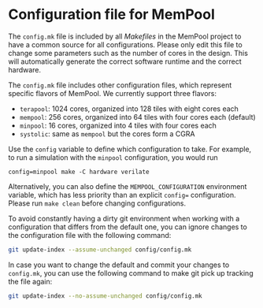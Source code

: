 # Configuration file for MemPool

The `config.mk` file is included by all *Makefiles* in the MemPool project to have
a common source for all configurations. Please only edit this file to change some
parameters such as the number of cores in the design. This will automatically
generate the correct software runtime and the correct hardware.

The `config.mk` file includes other configuration files, which represent specific
flavors of MemPool. We currently support three flavors:
- `terapool`: 1024 cores, organized into 128 tiles with eight cores each
- `mempool`: 256 cores, organized into 64 tiles with four cores each (default)
- `minpool`: 16 cores, organized into 4 tiles with four cores each
- `systolic`: same as `mempool` but the cores form a CGRA

Use the `config` variable to define which configuration to take. For example,
to run a simulation with the `minpool` configuration, you would run
```
config=minpool make -C hardware verilate
```
Alternatively, you can also define the `MEMPOOL_CONFIGURATION` environment
variable, which has less priority than an explicit `config=` configuration.
Please run `make clean` before changing configurations.

To avoid constantly having a dirty git environment when working with a
configuration that differs from the default one, you can ignore changes to the
configuration file with the following command:

```bash
git update-index --assume-unchanged config/config.mk
```

In case you want to change the default and commit your changes to `config.mk`,
you can use the following command to make git pick up tracking the file again:

```bash
git update-index --no-assume-unchanged config/config.mk
```
